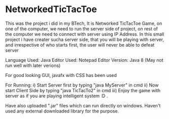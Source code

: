 # NetworkedTicTacToe

This was the project i did in my BTech, It is Networked TicTacToe Game, on one of the computer, we need to run the server side of project, on rest of the computer we need to connect with server using IP Address. In this small project i have creater sucha server side, that you will be playing with server, and irrespective of who starts first, the user will never be able to defeat server

Language Used: Java
Editor Used: Notepad Editor
Version: Java 8 (May not run well with later verions)

For good looking GUI, javafx with CSS has been used

For Running: 
i) Start Server first by typing "java MyServer" in cmd
ii) Now start Client Side by typing "java TicTacTo2" in cmd
iii) Enjoy the game with server as if you are playing intelligent system :D .

Have also uploaded ".jar" files which can run directly on windows. Haven't used any external downloaded library for the purpose.
